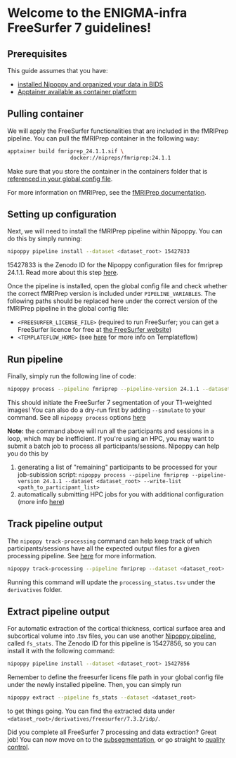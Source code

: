# Welcome to the ENIGMA-infra FreeSurfer 7 guidelines!

## Prerequisites
This guide assumes that you have:
- [installed Nipoppy and organized your data in BIDS](../../resources/data_org/setting_up_nipoppy.md)
- [Apptainer available as container platform](../../resources/how_to_guides/container_platforms.md)

## Pulling container
We will apply the FreeSurfer functionalities that are included in the fMRIPrep pipeline. You can pull the fMRIPrep container in the following way:

```bash
apptainer build fmriprep_24.1.1.sif \
                    docker://nipreps/fmriprep:24.1.1
```

Make sure that you store the container in the containers folder that is [referenced in your global config file](../../resources/how_to_guides/container_platforms.md#storing-container-images).

For more information on fMRIPrep, see the [fMRIPrep documentation](https://fmriprep.org/en/stable/).

## Setting up configuration
Next, we will need to install the fMRIPrep pipeline within Nipoppy. You can do this by simply running:

```bash
nipoppy pipeline install --dataset <dataset_root> 15427833
```

15427833 is the Zenodo ID for the Nipoppy configuration files for fmriprep 24.1.1. Read more about this step [here](../../resources/how_to_guides/getting_ENIGMA-PD_pipeline_config_files.md).

Once the pipeline is installed, open the global config file and check whether the correct fMRIPrep version is included under `PIPELINE_VARIABLES`.
The following paths should be replaced here under the correct version of the fMRIPrep pipeline in the global config file:
- `<FREESURFER_LICENSE_FILE>` (required to run FreeSurfer; you can get a FreeSurfer licence for free at [the FreeSurfer website](https://surfer.nmr.mgh.harvard.edu/registration.html))
- `<TEMPLATEFLOW_HOME>` (see [here](../../resources/how_to_guides/Templateflow_info.md) for more info on Templateflow)

## Run pipeline
Finally, simply run the following line of code:
```bash
nipoppy process --pipeline fmriprep --pipeline-version 24.1.1 --dataset <dataset_root>
```
This should initiate the FreeSurfer 7 segmentation of your T1-weighted images! You can also do a dry-run first by adding `--simulate` to your command. See all `nipoppy process` options [here](https://nipoppy.readthedocs.io/en/latest/cli_reference/process.html)

**Note:** the command above will run all the participants and sessions in a loop, which may be inefficient. If you're using an HPC, you may want to submit a batch job to process all participants/sessions. Nipoppy can help you do this by
1. generating a list of "remaining" participants to be processed for your job-subission script: `nipoppy process --pipeline fmriprep --pipeline-version 24.1.1 --dataset <dataset_root> --write-list <path_to_participant_list>`
2. automatically submitting HPC jobs for you with additional configuration (more info [here](https://nipoppy.readthedocs.io/en/latest/how_to_guides/parallelization/hpc_scheduler.html))

## Track pipeline output
The `nipoppy track-processing` command can help keep track of which participants/sessions have all the expected output files for a given processing pipeline. See [here](https://nipoppy.readthedocs.io/en/latest/how_to_guides/tracking/index.html) for more information. 
```bash
nipoppy track-processing --pipeline fmriprep --dataset <dataset_root>
```
Running this command will update the `processing_status.tsv` under the `derivatives` folder.

## Extract pipeline output
For automatic extraction of the cortical thickness, cortical surface area and subcortical volume into .tsv files, you can use another [Nipoppy pipeline](../../resources/how_to_guides/getting_ENIGMA-PD_pipeline_config_files.md), called `fs_stats`. The Zenodo ID for this pipeline is 15427856, so you can install it with the following command:
```bash
nipoppy pipeline install --dataset <dataset_root> 15427856
```
Remember to define the freesurfer licens file path in your global config file under the newly installed pipeline. Then, you can simply run 
```bash
nipoppy extract --pipeline fs_stats --dataset <dataset_root>
```
to get things going. You can find the extracted data under `<dataset_root>/derivatives/freesurfer/7.3.2/idp/`.

Did you complete all FreeSurfer 7 processing and data extraction? Great job! You can now move on to the [subsegmentation](../../resources/processing/freesurfer_subseg.md), or go straight to [quality control](../../resources/processing/fsqc.md).
